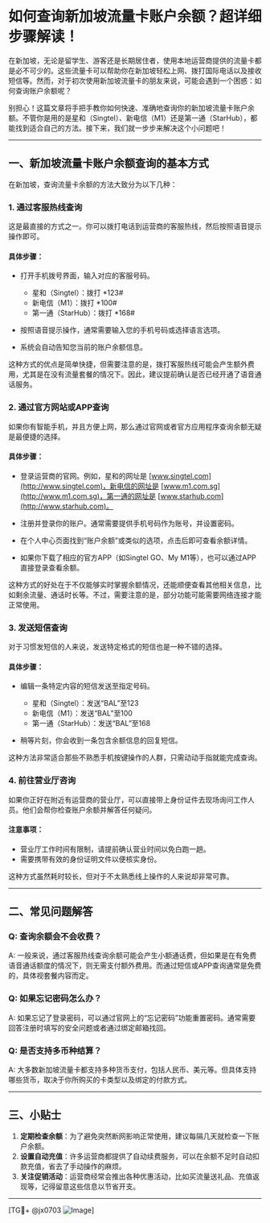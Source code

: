 # 如何查询新加坡流量卡账户余额？超详细步骤解读！

在新加坡，无论是留学生、游客还是长期居住者，使用本地运营商提供的流量卡都是必不可少的。这些流量卡可以帮助你在新加坡轻松上网、拨打国际电话以及接收短信等。然而，对于初次使用新加坡流量卡的朋友来说，可能会遇到一个困惑：如何查询账户余额呢？

别担心！这篇文章将手把手教你如何快速、准确地查询你的新加坡流量卡账户余额。不管你是用的是星和（Singtel）、新电信（M1）还是第一通（StarHub），都能找到适合自己的方法。接下来，我们就一步步来解决这个小问题吧！

---

## 一、新加坡流量卡账户余额查询的基本方式

在新加坡，查询流量卡余额的方法大致分为以下几种：

### 1. **通过客服热线查询**
这是最直接的方式之一。你可以拨打电话到运营商的客服热线，然后按照语音提示操作即可。

#### 具体步骤：
- 打开手机拨号界面，输入对应的客服号码。
  - 星和（Singtel）：拨打 *123#
  - 新电信（M1）：拨打 *100#
  - 第一通（StarHub）：拨打 *168#

- 按照语音提示操作，通常需要输入您的手机号码或选择语言选项。

- 系统会自动告知您当前的账户余额信息。

这种方式的优点是简单快捷，但需要注意的是，拨打客服热线可能会产生额外费用，尤其是在没有流量套餐的情况下。因此，建议提前确认是否已经开通了语音通话服务。

### 2. **通过官方网站或APP查询**
如果你有智能手机，并且方便上网，那么通过官网或者官方应用程序查询余额无疑是最便捷的选择。

#### 具体步骤：
- 登录运营商的官网。例如，星和的网址是 [www.singtel.com](http://www.singtel.com)，新电信的网址是 [www.m1.com.sg](http://www.m1.com.sg)，第一通的网址是 [www.starhub.com](http://www.starhub.com)。

- 注册并登录你的账户。通常需要提供手机号码作为账号，并设置密码。

- 在个人中心页面找到“账户余额”或类似的选项，点击后即可查看余额详情。

- 如果你下载了相应的官方APP（如Singtel GO、My M1等），也可以通过APP直接登录查看余额。

这种方式的好处在于不仅能够实时掌握余额情况，还能顺便查看其他相关信息，比如剩余流量、通话时长等。不过，需要注意的是，部分功能可能需要网络连接才能正常使用。

### 3. **发送短信查询**
对于习惯发短信的人来说，发送特定格式的短信也是一种不错的选择。

#### 具体步骤：
- 编辑一条特定内容的短信发送至指定号码。
  - 星和（Singtel）：发送“BAL”至123
  - 新电信（M1）：发送“BAL”至100
  - 第一通（StarHub）：发送“BAL”至168

- 稍等片刻，你会收到一条包含余额信息的回复短信。

这种方法非常适合那些不熟悉手机按键操作的人群，只需动动手指就能完成查询。

### 4. **前往营业厅咨询**
如果你正好在附近有运营商的营业厅，可以直接带上身份证件去现场询问工作人员。他们会帮你检查账户余额并解答任何疑问。

#### 注意事项：
- 营业厅工作时间有限制，请提前确认营业时间以免白跑一趟。
- 需要携带有效的身份证明文件以便核实身份。

这种方式虽然耗时较长，但对于不太熟悉线上操作的人来说却非常可靠。

---

## 二、常见问题解答

### Q: 查询余额会不会收费？
A: 一般来说，通过客服热线查询余额可能会产生小额通话费，但如果是在有免费语音通话额度的情况下，则无需支付额外费用。而通过短信或APP查询通常是免费的，具体视套餐内容而定。

### Q: 如果忘记密码怎么办？
A: 如果忘记了登录密码，可以通过官网上的“忘记密码”功能重置密码。通常需要回答注册时填写的安全问题或者通过绑定邮箱找回。

### Q: 是否支持多币种结算？
A: 大多数新加坡流量卡都支持多种货币支付，包括人民币、美元等。但具体支持哪些货币，取决于你所购买的卡类型以及绑定的付款方式。

---

## 三、小贴士

1. **定期检查余额**：为了避免突然断网影响正常使用，建议每隔几天就检查一下账户余额。
2. **设置自动充值**：许多运营商都提供了自动续费服务，可以在余额不足时自动扣款充值，省去了手动操作的麻烦。
3. **关注促销活动**：运营商经常会推出各种优惠活动，比如买流量送礼品、充值返现等，记得留意这些信息以节省开支。

---

[TG💪+ @jx0703 ![Image](https://github.com/user-attachments/assets/dbca1d08-cadb-493c-b0ec-ad6f7a83f270)]